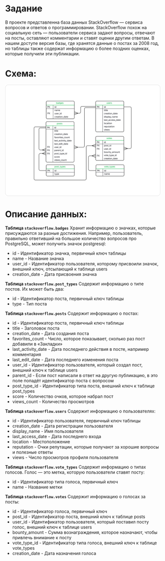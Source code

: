 # Задание
В проекте представленна база данных StackOverflow — сервиса вопросов и ответов о программировании. StackOverflow похож на социальную сеть — пользователи сервиса задают вопросы,
отвечают на посты, оставляют комментарии и ставят оценки другим ответам. В нашем доступе версия базы, где хранятся данные о постах за 2008 год, 
но таблицы также содержат информацию о более поздних оценках, которые получили эти публикации.

# Схема:  
![2023-01-10_00-09-14](https://github.com/yyeusiyevich/data_analysis_projects/blob/main/10.%20Stack%20Overflow/er2.png)  

# Описание данных:  
**Таблица `stackoverflow.badges`**
Хранит информацию о значках, которые присуждаются за разные достижения. Например, пользователь, правильно ответивший на большое количество вопросов про PostgreSQL, может получить значок postgresql:
- id - Идентификатор значка, первичный ключ таблицы
- name - Название значка
- user_id - Идентификатор пользователя, которому присвоили значок, внешний ключ, отсылающий к таблице users
- creation_date - Дата присвоения значка

**Таблица `stackoverflow.post_types`**
Содержит информацию о типе постов. Их может быть два:
- id -	Идентификатор поста, первичный ключ таблицы
- type -	Тип поста

**Таблица `stackoverflow.posts`**
Содержит информацию о постах:
- id -	Идентификатор поста, первичный ключ таблицы
- title -	Заголовок поста
- creation_date -	Дата создания поста
- favorites_count -	Число, которое показывает, сколько раз пост добавили в «Закладки»
- last_activity_date -	Дата последнего действия в посте, например комментария
- last_edit_date -	Дата последнего изменения поста
- user_id -	Идентификатор пользователя, который создал пост, внешний ключ к таблице users
- parent_id -	Если пост написали в ответ на другую публикацию, в это поле попадёт идентификатор поста с вопросом
- post_type_id -	Идентификатор типа поста, внешний ключ к таблице post_types
- score -	Количество очков, которое набрал пост
- views_count -	Количество просмотров

**Таблица `stackoverflow.users`**
Содержит информацию о пользователях:
- id -	Идентификатор пользователя, первичный ключ таблицы
- creation_date -	Дата регистрации пользователя
- display_name -	Имя пользователя
- last_access_date -	Дата последнего входа
- location -	Местоположение
- reputation -	Очки репутации, которые получают за хорошие вопросы и полезные ответы
- views -	Число просмотров профиля пользователя

**Таблица `stackoverflow.vote_types`**
Содержит информацию о типах голосов. Голос — это метка, которую пользователи ставят посту:
- id -	Идентификатор типа голоса, первичный ключ
- name -	Название метки

**Таблица `stackoverflow.votes`**
Содержит информацию о голосах за посты:
- id -	Идентификатор голоса, первичный ключ
- post_id -	Идентификатор поста, внешний ключ к таблице posts
- user_id -	Идентификатор пользователя, который поставил посту голос, внешний ключ к таблице users
- bounty_amount -	Сумма вознаграждения, которое назначают, чтобы привлечь внимание к посту
- vote_type_id -	Идентификатор типа голоса, внешний ключ к таблице vote_types
- creation_date	- Дата назначения голоса
